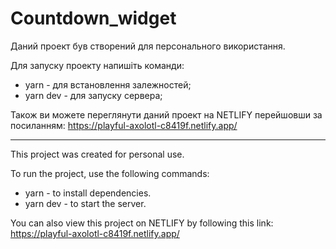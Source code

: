 # Countdown_widget

Даний проект був створений для персонального використання.

Для запуску проекту напишіть команди:
   - yarn - для встановлення залежностей;
   - yarn dev - для запуску сервера;

Також ви можете переглянути даний проект на NETLIFY перейшовши за посиланням: https://playful-axolotl-c8419f.netlify.app/

--------------------------------------------------------------------------------------------------------------------------

This project was created for personal use.

To run the project, use the following commands:
   - yarn - to install dependencies.
   - yarn dev - to start the server.

You can also view this project on NETLIFY by following this link: https://playful-axolotl-c8419f.netlify.app/
